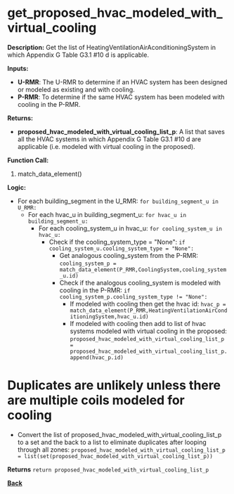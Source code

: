 # get_proposed_hvac_modeled_with_virtual_cooling

**Description:** Get the list of HeatingVentilationAirAconditioningSystem in which Appendix G Table G3.1 #10 d is applicable.

**Inputs:**
- **U-RMR**: The U-RMR to determine if an HVAC system has been designed or modeled as existing and with cooling.
- **P-RMR**: To determine if the same HVAC system has been modeled with cooling in the P-RMR.

**Returns:**
- **proposed_hvac_modeled_with_virtual_cooling_list_p**: A list that saves all the HVAC systems in which Appendix G Table G3.1 #10 d are applicable (i.e. modeled with virtual cooling in the proposed).
 
**Function Call:** 

1. match_data_element()

**Logic:**
- For each building_segment in the U_RMR: `for building_segment_u in U_RMR:`
    - For each hvac_u in building_segment_u: `for hvac_u in building_segment_u:`
        - For each cooling_system_u in hvac_u: `for cooling_system_u in hvac_u:`
            - Check if the cooling_system_type = "None": `if cooling_system_u.cooling_system_type = "None":`
                - Get analogous cooling_system from the P-RMR: `cooling_system_p = match_data_element(P_RMR,CoolingSystem,cooling_system_u.id)`
                - Check if the analogous cooling_system is modeled with cooling in the P-RMR: `if cooling_system_p.cooling_system_type != "None":`
                    - If modeled with cooling then get the hvac id: `hvac_p = match_data_element(P_RMR,HeatingVentilationAirConditioningSystem,hvac_u.id)`
                    - If modeled with cooling then add to list of hvac systems modeled with virtual cooling in the proposed: `proposed_hvac_modeled_with_virtual_cooling_list_p = proposed_hvac_modeled_with_virtual_cooling_list_p.append(hvac_p.id)`
 
 # Duplicates are unlikely unless there are multiple coils modeled for cooling  
 - Convert the list of proposed_hvac_modeled_with_virtual_cooling_list_p to a set and the back to a list to eliminate duplicates after looping through all zones:
 `proposed_hvac_modeled_with_virtual_cooling_list_p = list(set(proposed_hvac_modeled_with_virtual_cooling_list_p))` 

 **Returns** `return proposed_hvac_modeled_with_virtual_cooling_list_p`  

**[Back](../_toc.md)**
